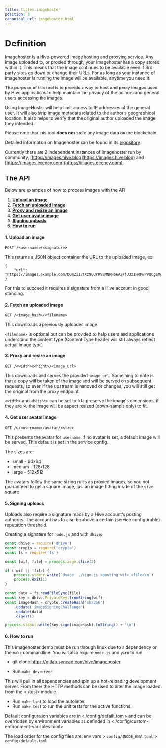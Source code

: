 ```yaml
---
title: titles.imagehoster
position: 3
canonical_url: imageHoster.html
---
```

# Definition

Imagehoster is a Hive-powered image hosting and proxying service. Any image uploaded to, or proxied through, your Imagehoster has a copy stored within it. This means that the image continues to be available even if 3rd party sites go down or change their URLs. For as long as your instance of imagehoster is running the image will be available, anytime you need it.

The purpose of this tool is to provide a way to host and proxy images used by Hive applications to help maintain the privacy of the authors and general users accessing the images.

Using ImageHoster will help limit access to IP addresses of the general user.  It will also strip [image metadata](https://en.wikipedia.org/wiki/Exif) related to the author's geographical location.  It also helps to verify that the original author uploaded the image they intended.

Please note that this tool **does not** store any image data on the blockchain.

Detailed information on Imagehoster can be found in its [repository](https://gitlab.syncad.com/hive/imagehoster/-/blob/master/README.md#imagehoster)

Currently there are 2 independent instances of imagehoster run by community, [https://images.hive.blog](https://images.hive.blog) and [https://images.ecency.com](https://images.ecency.com).

## The API

Below are examples of how to process images with the API

 1. [**Upload an image**](#upload-image)
 2. [**Fetch an uploaded image**](#fetch-upload)
 3. [**Proxy and resize an image**](#proxy-resize)
 4. [**Get user avatar image**](#user-avatar)
 5. [**Signing uploads**](#signing)
 6. [**How to run**](#how-to-run)

#### 1. Upload an image <a name="upload-image"></a>

`POST /<username>/<signature>`

This returns a JSON object container the URL to the uploaded image, ex:

```
{
    "url": "https://images.example.com/DQmZi174Xz96UrRVBMNRHb6A2FfU3z1HRPwPPQCgSMgdiUT/test.jpg"
}
```

For this to succeed it requires a signature from a Hive account in good standing.

#### 2. Fetch an uploaded image <a name="fetch-upload"></a>

`GET /<image_hash>/<filename>`

This downloads a previously uploaded image.

`<filename>` is optional but can be provided to help users and applications understand the content type (Content-Type header will still always reflect actual image type)

#### 3. Proxy and resize an image <a name="proxy-resize"></a>

`GET /<width>x<hight>/<image_url>`

This downloads and serves the provided `image_url`. Something to note is that a copy will be taken of the image and will be served on subsequent requests, so even if the upstream is removed or changes, you will still get the original from the proxy endpoint.

`<width>` and `<height>` can be set to `0` to preserve the image's dimensions, if they are `>0` the image will be aspect resized (down-sample only) to fit.

#### 4. Get user avatar image <a name="user-avatar"></a>

`GET /u/<username>/avatar/<size>`

This presents the avatar for `username`. If no avatar is set, a default image will be served. This default is set in the service config.

The sizes are:
 * small - 64x64
 * medium - 128x128
 * large - 512x512

The avatars follow the same sizing rules as proxied images, so you not guaranteed to get a square image, just an image fitting inside of the `size` square

#### 5. Signing uploads <a name="signing"></a>

Uploads also require a signature made by a Hive account's posting authority. The account has to also be above a certain (service configurable) reputation threshold.

Creating a signature for `node.js` and with `dhive`:

```javascript
const dhive = require('dhive')
const crypto = require('crypto')
const fs = require('fs')

const [wif, file] = process.argv.slice(2)

if (!wif || !file) {
    process.stderr.write(`Usage: ./sign.js <posting_wif> <file>\n`)
    process.exit(1)
}

const data = fs.readFileSync(file)
const key = dhive.PrivateKey.fromString(wif)
const imageHash = crypto.createHash('sha256')
    .update('ImageSigningChallenge')
    .update(data)
    .digest()

process.stdout.write(key.sign(imageHash).toString() + '\n')
```

#### 6. How to run <a name="how-to-run"></a>

This imagehoster demo must be run through linux due to a dependency on the `make` commandline.
You will also require `node.js` and `yarn` to run

* git clone https://gitlab.syncad.com/hive/imagehoster

* Run `make devserver`

This will pull in all dependencies and spin up a hot-reloading development server. From there the HTTP methods can be used to alter the image loaded from the <./test> module.

* Run `make lint` to load the autolinter.
* Run `make test` to run the unit tests for the active functions.

Default configuration variables are in <./config/defailt.toml> and can be overridden by environment variables as definded in <./config/custom-enfironment-variables.toml>

The load order for the config files are: env vars > `config/$NODE_ENV.toml` > `config/default.toml`
